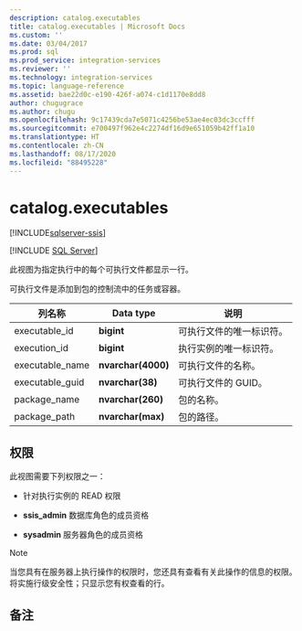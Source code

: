 ```yaml
---
description: catalog.executables
title: catalog.executables | Microsoft Docs
ms.custom: ''
ms.date: 03/04/2017
ms.prod: sql
ms.prod_service: integration-services
ms.reviewer: ''
ms.technology: integration-services
ms.topic: language-reference
ms.assetid: bae22d0c-e190-426f-a074-c1d1170e8dd8
author: chugugrace
ms.author: chugu
ms.openlocfilehash: 9c17439cda7e5071c4256be53ae4ec03dc3ccfff
ms.sourcegitcommit: e700497f962e4c2274df16d9e651059b42ff1a10
ms.translationtype: HT
ms.contentlocale: zh-CN
ms.lasthandoff: 08/17/2020
ms.locfileid: "88495228"
---
```

# <a name="catalogexecutables"></a>catalog.executables 

[!INCLUDE[sqlserver-ssis](../../includes/applies-to-version/sqlserver-ssis.md)]


[!INCLUDE [SQL Server](../../includes/applies-to-version/sqlserver.md)]

  此视图为指定执行中的每个可执行文件都显示一行。  
  
 可执行文件是添加到包的控制流中的任务或容器。  
  
|列名称|**Data type**|说明|  
|-----------------|-------------------|-----------------|  
|executable_id|**bigint**|可执行文件的唯一标识符。|  
|execution_id|**bigint**|执行实例的唯一标识符。|  
|executable_name|**nvarchar(4000)**|可执行文件的名称。|  
|executable_guid|**nvarchar(38)**|可执行文件的 GUID。|  
|package_name|**nvarchar(260)**|包的名称。|  
|package_path|**nvarchar(max)**|包的路径。|  
  
## <a name="permissions"></a>权限  
 此视图需要下列权限之一：  
  
-   针对执行实例的 READ 权限  
  
-   **ssis_admin** 数据库角色的成员资格  
  
-   **sysadmin** 服务器角色的成员资格  
  
> [!NOTE]  
>  当您具有在服务器上执行操作的权限时，您还具有查看有关此操作的信息的权限。 将实施行级安全性；只显示您有权查看的行。  
  
## <a name="remarks"></a>备注  
  

